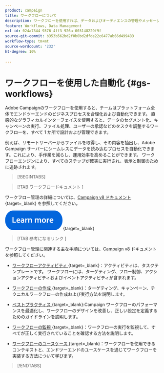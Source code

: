 ```yaml
---
product: campaign
title: ワークフローについて
description: ワークフローを使用すれば、データおよびオーディエンスの管理やメッセージの送信などのプロセスを自動化できます
feature: Workflows, Data Management
exl-id: 024a7344-9376-4ff3-926a-003148229f9f
source-git-commit: b353b562bd2f0b0bd2dfde22c6477ab66d499483
workflow-type: tm+mt
source-wordcount: '232'
ht-degree: 10%

---
```


# ワークフローを使用した自動化 {#gs-workflows}

Adobe Campaignのワークフローを使用すると、チームはプラットフォーム全体でエンドツーエンドのビジネスプロセスを合理化および自動化できます。 直感的なグラフィカルインターフェイスを使用すると、データのセグメント化、キャンペーンの実行、ファイル処理、ユーザーの承認などのタスクを調整するワークフローを、すべて 1 か所で設計および管理できます。

例えば、リモートサーバーからファイルを取得し、その内容を抽出し、Adobe Campaign サーバーにシームレスにデータを読み込むプロセスを自動化できます。これにより、手作業を減らし、運用効率を高めることができます。 ワークフローエンジンにより、すべてのステップが確実に実行され、表示と制御のために追跡されます。

>[!BEGINTABS]

>[!TAB  ワークフロードキュメント ]

ワークフロー管理の詳細については、[Campaign v8 ドキュメント ](https://experienceleague.adobe.com/docs/campaign/automation/workflows/introduction/about-workflows.html?lang=ja){target=_blank} を参照してください。


[![画像](../../assets/do-not-localize/learn-more-button.svg)](https://experienceleague.adobe.com/docs/campaign/automation/workflows/introduction/about-workflows.html?lang=ja){target=_blank}


>[!TAB  参考になるリンク ]

ワークフロー管理に関連する主な手順については、Campaign v8 ドキュメントを参照してください。

* [ ワークフローアクティビティ ](https://experienceleague.adobe.com/docs/campaign/automation/workflows/wf-activities/activities.html?lang=ja){target=_blank}：アクティビティは、タスクテンプレートです。 ワークフローには、ターゲティング、フロー制御、アクションアクティビティおよびイベントアクティビティが含まれます。

* [ ワークフローの作成 ](https://experienceleague.adobe.com/docs/campaign/automation/workflows/introduction/build-a-workflow.html?lang=ja){target=_blank}：ターゲティング、キャンペーン、テクニカルワークフローの作成および実行方法を説明します。

* [ ベストプラクティス ](https://experienceleague.adobe.com/docs/campaign/automation/workflows/introduction/workflow-best-practices.html?lang=ja){target=_blank}:Campaign ワークフローのパフォーマンスを最適化し、ワークフローのデザインを改善し、正しい設定を定義するためのガイドラインを説明します。

* [ ワークフローの監視 ](https://experienceleague.adobe.com/docs/campaign/automation/workflows/monitoring-workflows/monitor-workflow-execution.html?lang=ja){target=_blank}：ワークフローの実行を監視して、すべてが正しく実行されていることを確認する方法を説明します。

* [ ワークフローのユースケース ](https://experienceleague.adobe.com/docs/campaign/automation/workflows/use-cases/workflow-use-cases.html?lang=ja){target=_blank}：ワークフローを使用できるコンテキストと、エンドツーエンドのユースケースを通じてワークフローを実装する方法について学びます。


>[!ENDTABS]





<!--

Adobe Campaign uses workflows to:

* Carry out targeting campaigns. [Learn more](building-a-workflow.md#implementation-steps-)
* Build campaigns: for each campaign, the **[!UICONTROL Workflow]** tab lets you build the target and create the deliveries. [Learn more](building-a-workflow.md#campaign-workflows)
* Perform technical processes: cleanup, collecting tracking information or provisional calculations. [Learn more](building-a-workflow.md#technical-workflows)

A workflow can mean both a process definition (the workflow model, which is a representation of what is supposed to happen) and an instance of this process (a workflow instance, which is a representation of what is actually happening).

The workflow template describes the various tasks to be performed and how they are linked together. The task templates are called activities and are represented by icons. They are linked together by transitions.

![](assets/example1.png)

Each workflow contains:

* **[!UICONTROL Activities]**

  An activity describes a task template. The various activities available are represented on the diagram by icons. Each type has common properties and specific properties. For example, while all activities have a name and label, only the **[!UICONTROL Approval]** activity has an assignment.

  In a workflow diagram, a given activity can produce multiple tasks, in particular when there is a loop or recurrent (periodic) actions.

  All workflow activities are listed in [this section](about-activities.md), including use cases and samples.

* **[!UICONTROL Transitions]**

  Transitions enable you to link activities and to define their sequence. A transition links a source activity to a destination activity. There are several sorts of transitions, which depend on the source activity. Some transitions have additional parameters such as a duration, a condition or a filter.

  A transition which is not linked to a destination activity is colored orange and the arrow head is shown as a diamond.

  >[!NOTE]
  >
  >A workflow containing unterminated transitions can still be executed: a warning message will be generated and the workflow will pause once it reaches the transition but it will not generate an error. It is thus possible to start a workflow without it being finished and to add to it as you go along.

  For more information about how to build a workflow, refer to [this section](building-a-workflow.md).

* **[!UICONTROL Worktables]**

  The worktable contains all the information carried by the transition. Each workflow uses several worktables. The data conveyed in these tables can be accelerated and used throughout the workflow's life cycle, as long as it is not purged. Indeed, unneeded tables are purged each time the workflow is passivated, and possibly during the execution of the largest workflows to avoid overloading the server.

  Learn more on workflow data and tables in [this section](how-to-use-workflow-data.md).

## Key principles and best practices{#principles-workflows}

Refer to these sections to find guidance and best practices to automate processes with workflows:

* Learn more about workflow activities in [this page](how-to-use-workflow-data.md).
* Learn how to build a workflow in [this section](building-a-workflow.md).
* Discover how to use workflows to import data in Campaign in [this section](../../platform/using/import-export-workflows.md).
* Workflow best practices are detailed in [this page](workflow-best-practices.md).
* Find guidance about workflow execution in [this section](starting-a-workflow.md).
* Learn how to monitor workflows in [this page](monitoring-workflow-execution.md).
* Learn how to grant access to users to use workflows in [this page](managing-rights.md).

-->